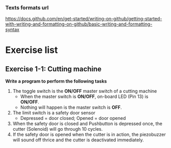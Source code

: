### Texts formats url 
https://docs.github.com/en/get-started/writing-on-github/getting-started-with-writing-and-formatting-on-github/basic-writing-and-formatting-syntax
# Exercise list 
## Exercise 1-1: Cutting machine 
**Write a program to perform the following tasks**
1. The toggle switch is the **ON/OFF** master switch of a cutting machine
   - When the master switch is **ON/OFF**, on-board LED (Pin 13) is **ON/OFF**.
   - Nothing will happen is the master switch is **OFF**.
2. The limit switch is a safety door  sensor
   - Depressed = door closed; Opened = door opened
3. When the safety door is closed and Pushbutton is depressed once, the cutter (Solenoid) will go through 10 cycles.
4. If the safety door is opened when the cutter is in action, the piezobuzzer will sound off thrice and the cutter is deactivated immediately. 
